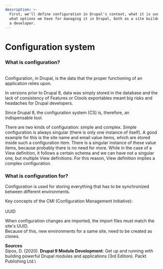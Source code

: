```yaml
---
description: >-
  First, we'll define configuration in Drupal's context, what it is used for and
  what options we have for managing it in Drupal, both as a site builder and as
  a developer.
---
```


# Configuration system

### What is configuration?

\
Configuration, in Drupal, is the data that the proper functioning of an application relies upon.

In versions prior to Drupal 8, data was simply stored in the database and the lack of consistency of Features or Ctools exportables meant big risks and headaches for Drupal developers.

Since Drupal 8, the configuration system (CS) is, therefore, an indispensable tool.

There are two kinds of configuration: simple and complex. Simple configuration is always singular (there is only one instance of itself). A good example for this is the site name and email value items, which are stored inside such a configuration item. There is a singular instance of these value items, because probably there is no need for more. While in the case of a View definition, it follows a certain schema and we can have not a singular one, but multiple View definitions. For this reason, View definition implies a complex configuration.

### What is configuration for?

Configuration is used for storing everything that has to be synchronized between different environments.



Key concepts of the CMI (Configuration Management Initiative):\
\
UUID

When configuration changes are imported, the import files must match the site's UUID.\
Because of this, new environments for a same site, need to be created as clones.

**Sources**\
Sipos, D. (2020). **Drupal 9 Module Development**: Get up and running with building powerful Drupal modules and applications (3rd Edition). Packt Publishing Ltd.\\
